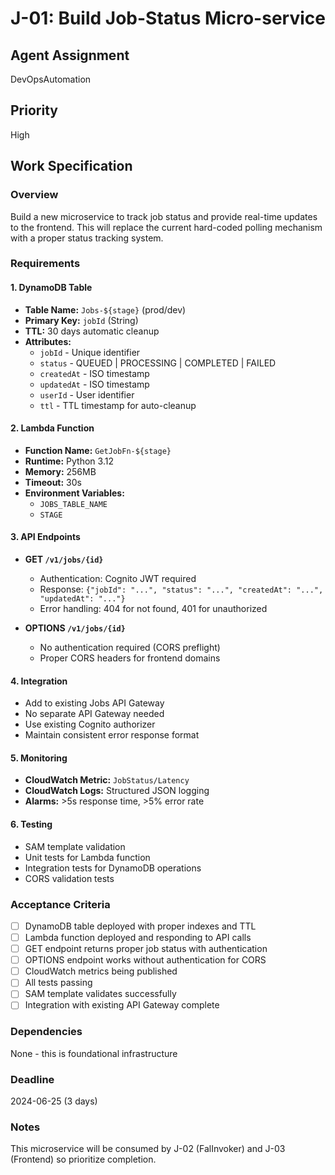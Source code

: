 # J-01: Build Job-Status Micro-service

## Agent Assignment
DevOpsAutomation

## Priority
High

## Work Specification

### Overview
Build a new microservice to track job status and provide real-time updates to the frontend. This will replace the current hard-coded polling mechanism with a proper status tracking system.

### Requirements

#### 1. DynamoDB Table
- **Table Name:** `Jobs-${stage}` (prod/dev)
- **Primary Key:** `jobId` (String)
- **TTL:** 30 days automatic cleanup
- **Attributes:**
  - `jobId` - Unique identifier
  - `status` - QUEUED | PROCESSING | COMPLETED | FAILED
  - `createdAt` - ISO timestamp
  - `updatedAt` - ISO timestamp  
  - `userId` - User identifier
  - `ttl` - TTL timestamp for auto-cleanup

#### 2. Lambda Function
- **Function Name:** `GetJobFn-${stage}`
- **Runtime:** Python 3.12
- **Memory:** 256MB
- **Timeout:** 30s
- **Environment Variables:**
  - `JOBS_TABLE_NAME`
  - `STAGE`

#### 3. API Endpoints
- **GET `/v1/jobs/{id}`**
  - Authentication: Cognito JWT required
  - Response: `{"jobId": "...", "status": "...", "createdAt": "...", "updatedAt": "..."}`
  - Error handling: 404 for not found, 401 for unauthorized

- **OPTIONS `/v1/jobs/{id}`**
  - No authentication required (CORS preflight)
  - Proper CORS headers for frontend domains

#### 4. Integration
- Add to existing Jobs API Gateway
- No separate API Gateway needed
- Use existing Cognito authorizer
- Maintain consistent error response format

#### 5. Monitoring
- **CloudWatch Metric:** `JobStatus/Latency`
- **CloudWatch Logs:** Structured JSON logging
- **Alarms:** >5s response time, >5% error rate

#### 6. Testing
- SAM template validation
- Unit tests for Lambda function
- Integration tests for DynamoDB operations
- CORS validation tests

### Acceptance Criteria
- [ ] DynamoDB table deployed with proper indexes and TTL
- [ ] Lambda function deployed and responding to API calls
- [ ] GET endpoint returns proper job status with authentication
- [ ] OPTIONS endpoint works without authentication for CORS
- [ ] CloudWatch metrics being published
- [ ] All tests passing
- [ ] SAM template validates successfully
- [ ] Integration with existing API Gateway complete

### Dependencies
None - this is foundational infrastructure

### Deadline
2024-06-25 (3 days)

### Notes
This microservice will be consumed by J-02 (FalInvoker) and J-03 (Frontend) so prioritize completion. 